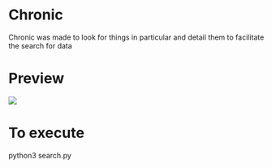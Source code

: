 # Chronic
 Chronic was made to look for things in particular and detail them to facilitate the search for data

# Preview

<img src=https://cdn.discordapp.com/attachments/650066826243604493/1078132474103746560/image.png>

# To execute

python3 search.py
